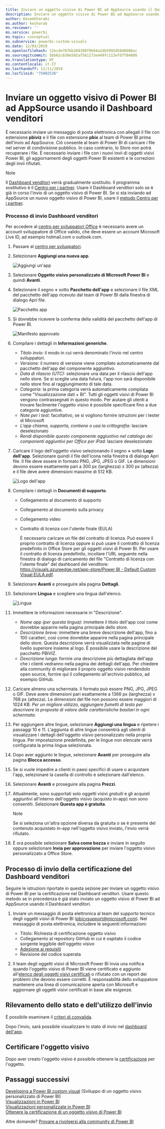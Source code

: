 ```yaml
---
title: Inviare un oggetto visivo di Power BI ad AppSource usando il Dashboard venditori
description: Inviare un oggetto visivo di Power BI ad AppSource usando il Dashboard venditori
author: KesemSharabi
ms.author: kesharab
ms.reviewer: ''
ms.service: powerbi
ms.topic: conceptual
ms.subservice: powerbi-custom-visuals
ms.date: 12/03/2019
ms.openlocfilehash: 12ecde787bb268190f9b94a2db5992d5840080ac
ms.sourcegitcommit: 5bb62c630e592af561173e449fc113efd7f84808
ms.translationtype: HT
ms.contentlocale: it-IT
ms.lasthandoff: 12/11/2019
ms.locfileid: "75002536"
---
```

# <a name="submit-a-power-bi-visual-to-appsource-using-seller-dashboard"></a>Inviare un oggetto visivo di Power BI ad AppSource usando il Dashboard venditori

È necessario inviare un messaggio di posta elettronica con allegati il file con estensione **pbiviz** e il file con estensione **pbix** al team di Power BI prima dell'invio ad AppSource. Ciò consente al team di Power BI di caricare i file nel server di condivisione pubblico. In caso contrario, lo Store non potrà recuperare i file. È necessario inviare i file con i nuovi invii di oggetti visivi Power BI, gli aggiornamenti degli oggetti Power BI esistenti e le correzioni degli invii rifiutati.

>[!NOTE]
>Il [Dashboard venditori](https://docs.microsoft.com/office/dev/store/use-the-seller-dashboard-to-submit-to-the-office-store) verrà gradualmente sostituito. Il programma sostitutivo è il [Centro per i partner](https://docs.microsoft.com/partner-center/). Usare il Dashboard venditori solo se è già in corso l'invio di un oggetto visivo di Power BI. Se si sta inviando ad AppSource un nuovo oggetto visivo di Power BI, usare il [metodo Centro per i partner](office-store.md#submitting-to-appsource).

### <a name="seller-dashboard-submission-process"></a>Processo di invio Dashboard venditori

Per accedere al [centro per sviluppatori Office](https://dev.office.com/) è necessario avere un account sviluppatore di Office valido, che deve essere un account Microsoft Live ID, ad esempio hotmail.com o outlook.com.

1. Passare al [centro per sviluppatori](https://sellerdashboard.microsoft.com/Application/Summary).

2. Selezionare **Aggiungi una nuova app**.

    ![Aggiungi un'app](media/office-store/powerbi-custom-visual-add-an-app.png)

3. Selezionare **Oggetto visivo personalizzato di Microsoft Power BI** e quindi **Avanti**.

4. Selezionare il segno **+** sotto **Pacchetto dell'app** e selezionare il file XML del pacchetto dell'app ricevuto dal team di Power BI dalla finestra di dialogo Apri file.

    ![Pacchetto app](media/office-store/powerbi-custom-visual-apppackage.png)

5. Si dovrebbe ricevere la conferma della validità del pacchetto dell'app di Power BI.

    ![Manifesto approvato](media/office-store/powerbi-custom-visual-manifest-approved.png)

6. Compilare i dettagli in **Informazioni generiche**.

   * *Titolo invio:* il modo in cui verrà denominato l'invio nel centro sviluppatori.
   * *Versione:* il numero di versione viene compilato automaticamente dal pacchetto dell'app del componente aggiuntivo.
   * *Data di rilascio (UTC):* selezionare una data per il rilascio dell'app nello store. Se si sceglie una data futura, l'app non sarà disponibile nello store fino al raggiungimento di tale data.
   * *Categoria:* la prima categoria verrà automaticamente compilata come "Visualizzazione dati + BI". Tutti gli oggetti visivi di Power BI vengono contrassegnati in questo modo. Per aiutare gli utenti a trovare facilmente l'oggetto visivo è possibile specificare fino a due categorie aggiuntive.
   * *Note per i test:* facoltativo, se si vogliono fornire istruzioni per i tester di Microsoft
   * *L'app chiama, supporta, contiene o usa la crittografia:* lasciare deselezionato
   * *Rendi disponibile questo componente aggiuntivo nel catalogo dei componenti aggiuntivi per Office per iPad:* lasciare deselezionato
7. Caricare il logo dell'oggetto visivo selezionando il segno **+** sotto **Logo dell'app**. Selezionare quindi il file dell'icona nella finestra di dialogo Apri file. Il file deve essere in formato PNG, JPG, JPEG o GIF. Le dimensioni devono essere esattamente pari a 300 px (larghezza) x 300 px (altezza) e il file deve avere dimensioni massime di 512 KB.

    ![Logo dell'app](media/office-store/powerbi-custom-visual-app-logo.png)

8. Compilare i dettagli in **Documenti di supporto**.

   * Collegamento al documento di supporto
   * Collegamento al documento sulla privacy
   * Collegamento video
   * Contratto di licenza con l'utente finale (EULA)

       È necessario caricare un file del contratto di licenza. Può essere il proprio contratto di licenza oppure si può usare il contratto di licenza predefinito in Office Store per gli oggetti visivi di Power BI. Per usare il contratto di licenza predefinito, incollare l'URL seguente nella finestra di dialogo di caricamento del file "Contratto di licenza con l'utente finale" del dashboard del venditore: [https://visuals.azureedge.net/app-store/Power BI - Default Custom Visual EULA.pdf](https://visuals.azureedge.net/app-store/Power%20BI%20-%20Default%20Custom%20Visual%20EULA.pdf).

9. Selezionare **Avanti** e proseguire alla pagina **Dettagli**.

10. Selezionare **Lingua** e scegliere una lingua dall'elenco.

    ![Lingua](media/office-store/powerbi-custom-visual-language.png)

11. Immettere le informazioni necessarie in "Descrizione".

    * *Nome app (per questa lingua):* immettere il titolo dell'app così come dovrebbe apparire nella pagina principale dello store.
    * *Descrizione breve:* immettere una breve descrizione dell'app, fino a 100 caratteri, così come dovrebbe apparire nella pagina principale dello store. Questa descrizione verrà visualizzata nelle pagine di livello superiore insieme al logo. È possibile usare la descrizione del pacchetto PBIVIZ.
    * *Descrizione lunga:* fornire una descrizione più dettagliata dell'app che i clienti vedranno nella pagina dei dettagli dell'app. Per chiedere alla community di migliorare il proprio oggetto visivo rendendolo open source, fornire qui il collegamento all'archivio pubblico, ad esempio GitHub.

12. Caricare almeno una schermata. Il formato può essere PNG, JPG, JPEG o GIF. Deve avere dimensioni pari esattamente a 1366 px (larghezza) x 768 px (altezza). Le dimensioni del file non possono essere maggiori di 1024 KB. *Per un migliore utilizzo, aggiungere fumetti di testo per descrivere la proposta di valore delle caratteristiche basilari in ogni schermata.*

12. Per aggiungere altre lingue, selezionare **Aggiungi una lingua** e ripetere i passaggi 10 e 11. L'aggiunta di altre lingue consentirà agli utenti di visualizzare i dettagli dell'oggetto visivo personalizzato nella propria lingua. Per impostazione predefinita, per le lingue non elencate verrà configurata la prima lingua selezionata.

13. Dopo aver aggiunto le lingue, selezionare **Avanti** per proseguire alla pagina **Blocca accesso**.

14. Se si vuole impedire a clienti in paesi specifici di usare o acquistare l'app, selezionare la casella di controllo e selezionare dall'elenco.

15. Selezionare **Avanti** e proseguire alla pagina **Prezzi**.

16. Attualmente, sono supportati solo oggetti visivi *gratuiti* e gli acquisti aggiuntivi all'interno dell'oggetto visivo (acquisto in-app) non sono consentiti. Selezionare **Questa app è gratuita**.

    > [!NOTE]
    > Se si seleziona un'altra opzione diversa da gratuita o se è presente del contenuto acquistato in-app nell'oggetto visivo inviato, l'invio verrà rifiutato.

17. È ora possibile selezionare **Salva come bozza** e inviare in seguito oppure selezionare **Invia per approvazione** per inviare l'oggetto visivo personalizzato a Office Store.

## <a name="seller-dashboard-certification-submission-process"></a>Processo di invio della certificazione del Dashboard venditori

Seguire le istruzioni riportate in questa sezione per inviare un oggetto visivo di Power BI per la certificazione nel Dashboard venditori. Usare questo metodo se in precedenza è già stato inviato un oggetto visivo di Power BI ad AppSource usando il Dashboard venditori.

1. Inviare un messaggio di posta elettronica al team del supporto tecnico degli oggetti visivi di Power BI (pbicvsupport@microsoft.com). Nel messaggio di posta elettronica, includere le seguenti informazioni:
    * Titolo: Richiesta di certificazione oggetto visivo
    * Collegamento al repository GitHub in cui è ospitato il codice sorgente leggibile dell'oggetto visivo
    * [Adesione ai requisiti](power-bi-custom-visuals-certified.md#certification-requirements)
    * Revisione del codice superata

2. Il team degli oggetti visivi di Microsoft Power BI invia una notifica quando l'oggetto visivo di Power BI viene certificato e aggiunto all'[elenco degli oggetti visivi certificati](power-bi-custom-visuals-certified.md#list-of-power-bi-visuals-that-have-been-certified) o rifiutato con un report dei problemi che devono essere corretti. È responsabilità dello sviluppatore mantenere una linea di comunicazione aperta con Microsoft e aggiornare gli oggetti visivi certificati in base alle esigenze.

## <a name="tracking-submission-status-and-usage"></a>Rilevamento dello stato e dell'utilizzo dell'invio

È possibile esaminare il [criteri di convalida](https://dev.office.com/officestore/docs/validation-policies#13-power-bi-custom-visuals).

Dopo l'invio, sarà possibile visualizzare lo stato di invio nel [dashboard dell'app](https://sellerdashboard.microsoft.com/Application/Summary/).

## <a name="certify-your-visual"></a>Certificare l'oggetto visivo

Dopo aver creato l'oggetto visivo è possibile ottenere la [certificazione](../developer/power-bi-custom-visuals-certified.md) per l'oggetto.

## <a name="next-steps"></a>Passaggi successivi

[Developing a Power BI custom visual](visuals/custom-visual-develop-tutorial.md) (Sviluppo di un oggetto visivo personalizzato di Power BI)  
[Visualizzazioni in Power BI](../visuals/power-bi-report-visualizations.md)  
[Visualizzazioni personalizzate in Power BI](../developer/power-bi-custom-visuals.md)  
[Ottenere la certificazione di un oggetto visivo di Power BI](../developer/power-bi-custom-visuals-certified.md)

Altre domande? [Provare a rivolgersi alla community di Power BI](https://community.powerbi.com/)
